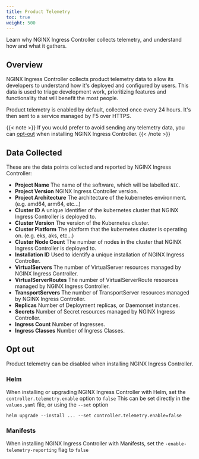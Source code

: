```yaml
---
title: Product Telemetry
toc: true
weight: 500
---
```


Learn why NGINX Ingress Controller collects telemetry, and understand how and what it gathers.

## Overview

NGINX Ingress Controller collects product telemetry data to allow its developers to understand how it's deployed and configured by users.
This data is used to triage development work, prioritizing features and functionality that will benefit the most people.

Product telemetry is enabled by default, collected once every 24 hours. It's then sent to a service managed by F5 over HTTPS.

{{< note >}}
If you would prefer to avoid sending any telemetry data, you can [opt-out](#opt-out) when installing NGINX Ingress Controller.
{{< /note >}}

## Data Collected

These are the data points collected and reported by NGINX Ingress Controller:

- **Project Name** The name of the software, which will be labelled `NIC`.
- **Project Version** NGINX Ingress Controller version.
- **Project Architecture** The architecture of the kubernetes environment. (e.g. amd64, arm64, etc...)
- **Cluster ID** A unique identifier of the kubernetes cluster that NGINX Ingress Controller is deployed to.
- **Cluster Version** The version of the Kubernetes cluster.
- **Cluster Platform** The platform that the kubernetes cluster is operating on. (e.g. eks, aks,  etc...)
- **Cluster Node Count** The number of nodes in the cluster that NGINX Ingress Controller is deployed to.
- **Installation ID** Used to identify a unique installation of NGINX Ingress Controller.
- **VirtualServers** The number of VirtualServer resources managed by NGINX Ingress Controller.
- **VirtualServerRoutes** The number of VirtualServerRoute resources managed by NGINX Ingress Controller.
- **TransportServers** The number of TransportServer resources managed by NGINX Ingress Controller.
- **Replicas** Number of Deployment replicas, or Daemonset instances.
- **Secrets** Number of Secret resources managed by NGINX Ingress Controller.
- **Ingress Count** Number of Ingresses.
- **Ingress Classes** Number of Ingress Classes.


## Opt out

Product telemetry can be disabled when installing NGINX Ingress Controller.

### Helm


When installing or upgrading NGINX Ingress Controller with Helm, set the `controller.telemetry.enable` option to `false`
This can be set directly in the `values.yaml` file, or using the `--set` option

```shell
helm upgrade --install ... --set controller.telemetry.enable=false
```

### Manifests

When installing NGINX Ingress Controller with Manifests, set the `-enable-telemetry-reporting` flag to `false`
